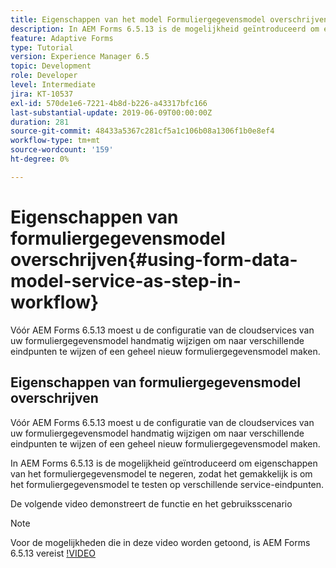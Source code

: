 ```yaml
---
title: Eigenschappen van het model Formuliergegevensmodel overschrijven met OSGi-configuratie
description: In AEM Forms 6.5.13 is de mogelijkheid geïntroduceerd om eigenschappen van het formuliergegevensmodel te negeren, zodat het gemakkelijker wordt om één formuliergegevensmodel te testen op verschillende eindpunten.
feature: Adaptive Forms
type: Tutorial
version: Experience Manager 6.5
topic: Development
role: Developer
level: Intermediate
jira: KT-10537
exl-id: 570de1e6-7221-4b8d-b226-a43317bfc166
last-substantial-update: 2019-06-09T00:00:00Z
duration: 281
source-git-commit: 48433a5367c281cf5a1c106b08a1306f1b0e8ef4
workflow-type: tm+mt
source-wordcount: '159'
ht-degree: 0%

---
```


# Eigenschappen van formuliergegevensmodel overschrijven{#using-form-data-model-service-as-step-in-workflow}

Vóór AEM Forms 6.5.13 moest u de configuratie van de cloudservices van uw formuliergegevensmodel handmatig wijzigen om naar verschillende eindpunten te wijzen of een geheel nieuw formuliergegevensmodel maken.

## Eigenschappen van formuliergegevensmodel overschrijven

Vóór AEM Forms 6.5.13 moest u de configuratie van de cloudservices van uw formuliergegevensmodel handmatig wijzigen om naar verschillende eindpunten te wijzen of een geheel nieuw formuliergegevensmodel maken.

In AEM Forms 6.5.13 is de mogelijkheid geïntroduceerd om eigenschappen van het formuliergegevensmodel te negeren, zodat het gemakkelijk is om het formuliergegevensmodel te testen op verschillende service-eindpunten.

De volgende video demonstreert de functie en het gebruiksscenario

>[!NOTE]
>Voor de mogelijkheden die in deze video worden getoond, is AEM Forms 6.5.13 vereist
>[!VIDEO](https://video.tv.adobe.com/v/343762?quality=12&learn=on)
